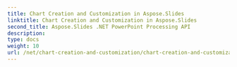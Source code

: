 ```yaml
---
title: Chart Creation and Customization in Aspose.Slides
linktitle: Chart Creation and Customization in Aspose.Slides
second_title: Aspose.Slides .NET PowerPoint Processing API
description: 
type: docs
weight: 10
url: /net/chart-creation-and-customization/chart-creation-and-customization/
---
```

